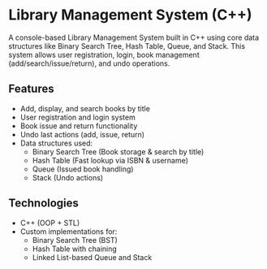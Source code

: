 # Library Management System (C++)

A console-based Library Management System built in C++ using core data structures like Binary Search Tree, Hash Table, Queue, and Stack. This system allows user registration, login, book management (add/search/issue/return), and undo operations.

## Features

- Add, display, and search books by title
- User registration and login system
- Book issue and return functionality
- Undo last actions (add, issue, return)
- Data structures used:
  - Binary Search Tree (Book storage & search by title)
  - Hash Table (Fast lookup via ISBN & username)
  - Queue (Issued book handling)
  - Stack (Undo actions)

## Technologies

- C++ (OOP + STL)
- Custom implementations for:
  - Binary Search Tree (BST)
  - Hash Table with chaining
  - Linked List-based Queue and Stack
